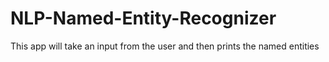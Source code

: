 # NLP-Named-Entity-Recognizer
This app will take an input from the user and then prints the named entities
